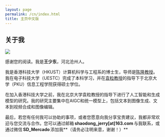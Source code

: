 ```yaml
---
layout: page
permalink: /cn/index.html
title: 主页中文版
---
```


## 关于我

<img src="wsd_pku.jpg" class="floatpic">

感谢您的阅读。我是**王少东**，河北沧州人。<br>

我是香港科技大学（HKUST）计算机科学与工程系的博士生，导师是[陈隆教授](https://cse.hkust.edu.hk/admin/people/faculty/profile/longchen)。我在电子科技大学（UESTC）完成了本科学习，并在[袁粒教授](https://www.ece.pku.edu.cn/info/1046/2678.htm)的指导下于北京大学（PKU）信息工程学院获得硕士学位。

在加入香港科技大学之前，我在北京大学袁粒教授的指导下进行了人工智能和生成模型的研究。我的研究主要集中在AIGC和统一模型上，包括文本到图像生成、文本到视频合成和图像编辑。

最后，若您有任何我可以协助的事项，或者您愿意向我分享宝贵建议，我都非常欢迎与您交流与合作。您可以通过邮箱 **shaodong_jerry[at]163.com** 与我联系，或通过微信 **SD_Mercado** 添加我**（请务必注明来意，谢谢！）**

<br>
